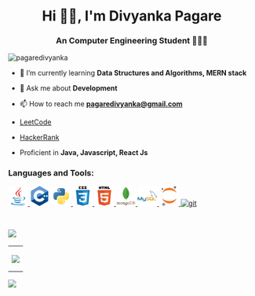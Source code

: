 <h1 align="center">Hi 👋🏻, I'm Divyanka Pagare</h1>
<h3 align="center">An Computer Engineering Student 👩🏻‍💻</h3> 
<p align="left"> <img src="https://komarev.com/ghpvc/?username=pagaredivyanka&label=Profile%20views&color=0e75b6&style=flat" alt="pagaredivyanka" /> </p>


- 🌱 I’m currently learning **Data Structures and Algorithms, MERN stack**

- 💬 Ask me about **Development**

- 📫 How to reach me **pagaredivyanka@gmail.com**

- [LeetCode](https://leetcode.com/u/pagaredivyanka/)

- [HackerRank](https://www.hackerrank.com/profile/pagaredivyanka)
  
- Proficient in **Java, Javascript, React Js**


<h3 align="left">Languages and Tools:</h3>
<p align="left"> 
<a href="https://developer.java.com" target="_blank" rel="noreferrer"> <img src="https://raw.githubusercontent.com/devicons/devicon/master/icons/java/java-original.svg" alt="android" width="40" height="40"/> </a>
<a href="https://www.w3schools.com/cpp/" target="_blank" rel="noreferrer"> <img src="https://raw.githubusercontent.com/devicons/devicon/master/icons/cplusplus/cplusplus-original.svg" alt="cplusplus" width="40" height="40"/></a> 
<a href="https://www.python.org" target="_blank" rel="noreferrer"> <img src="https://raw.githubusercontent.com/devicons/devicon/master/icons/python/python-original.svg" alt="python" width="40" height="40"/> </a>
<a href="https://www.w3schools.com/css/" target="_blank" rel="noreferrer"> <img src="https://raw.githubusercontent.com/devicons/devicon/master/icons/css3/css3-original-wordmark.svg" alt="css3" width="40" height="40"/> </a> 
<a href="https://www.w3.org/html/" target="_blank" rel="noreferrer"> <img src="https://raw.githubusercontent.com/devicons/devicon/master/icons/html5/html5-original-wordmark.svg" alt="html5" width="40" height="40"/> </a>
<a href="https://www.mongodb.com/" target="_blank" rel="noreferrer"> <img src="https://raw.githubusercontent.com/devicons/devicon/master/icons/mongodb/mongodb-original-wordmark.svg" alt="mongodb" width="40" height="40"/> </a> 
<a href="https://www.mysql.com/" target="_blank" rel="noreferrer"> <img src="https://raw.githubusercontent.com/devicons/devicon/master/icons/mysql/mysql-original-wordmark.svg" alt="mysql" width="40" height="40"/> </a> 
<a href="https://jupyter.org" target="_blank" rel="noreferrer"> <img src="https://raw.githubusercontent.com/devicons/devicon/master/icons/jupyter/jupyter-original.svg" alt="android" width="40" height="40"/> </a>
<a href="https://git-scm.com/" target="_blank" rel="noreferrer"> <img src="https://www.vectorlogo.zone/logos/git-scm/git-scm-icon.svg" alt="git" width="40" height="40"/> </a> </p>

<br>

![](https://github-profile-trophy.vercel.app/?username=pagaredivyanka&theme=discord&no-frame=false&no-bg=false&margin-w=4)

<table>
<tr>
  <td align="center">
  <p align="center">
    <a href="https://github.compagaredivyanka">
      <img align="center" src="https://github-readme-stats.vercel.app/api/top-langs?username=pagaredivyanka&show_icons=true&theme=radical&locale=en&layout=compact"/>
    </a>
    </td>
  </p>
 </tr>
</table>


<p align="left">
<img align="center" src="https://github-readme-streak-stats.herokuapp.com/?user=pagaredivyanka&theme=radical&hide_border=false"/>
</p>

<!-- <p align="left">
  <a href="https://github.com/ryo-ma/github-profile-trophy"><img src="https://github-profile-trophy.vercel.app/?username=pagaredivyanka" alt="pagaredivyanka" /></a> </p>

<p><img align="left" src="https://github-readme-stats.vercel.app/api/top-langs?username=pagaredivyanka&show_icons=true&locale=en&layout=compact" alt="pagaredivyanka" /></p>

<p><img align="center" src="https://github-readme-streak-stats.herokuapp.com/?user=pagaredivyanka&" alt="pagaredivyanka" /></p> --!>
